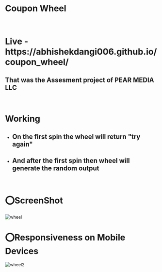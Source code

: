 <h1>Coupon Wheel</h1>
<br>
<h1>Live - https://abhishekdangi006.github.io/coupon_wheel/</h1>

<h2>That was the Assesment project of PEAR MEDIA LLC</h2>
<br><h1>Working</h1>
<ul>
  <li><h2>On the first spin the wheel will return "try again" </h2></li>
  <li><h2>And after the first spin then wheel will generate the random output</h2></li>
</ul>
<br>
<h1>⭕ScreenShot</h1>

![wheel](https://github.com/abhishekdangi006/coupon_wheel/assets/76874880/7dea68b4-df8c-4ca3-b360-f67c88ae9da7)

<h1>⭕Responsiveness on Mobile Devices</h1>

![wheel2](https://github.com/abhishekdangi006/coupon_wheel/assets/76874880/efa644bb-e381-498a-8518-2aa94599f3d7)

